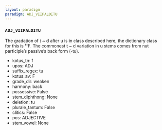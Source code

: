 ```yaml
---
layout: paradigm
paradigm: ADJ_VIIPALOITU
---
```

### ` ADJ_VIIPALOITU `

The gradation of t ~ d after u is in class described here, the dictionary class for this is ¹⁻F. The commonest t ~ d variation in u stems comes from nut participle’s passive’s back form (-tu).
* kotus_tn: 1
* upos: ADJ
* suffix_regex: tu
* kotus_av: F
* grade_dir: weaken
* harmony: back
* possessive: False
* stem_diphthong: None
* deletion: tu
* plurale_tantum: False
* clitics: False
* pos: ADJECTIVE
* stem_vowel: None
